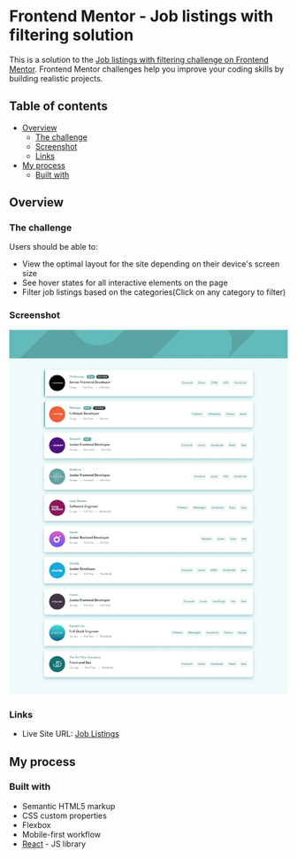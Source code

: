 # Frontend Mentor - Job listings with filtering solution

This is a solution to the [Job listings with filtering challenge on Frontend Mentor](https://www.frontendmentor.io/challenges/job-listings-with-filtering-ivstIPCt). Frontend Mentor challenges help you improve your coding skills by building realistic projects.

## Table of contents

- [Overview](#overview)
  - [The challenge](#the-challenge)
  - [Screenshot](#screenshot)
  - [Links](#links)
- [My process](#my-process)
  - [Built with](#built-with)

## Overview

### The challenge

Users should be able to:

- View the optimal layout for the site depending on their device's screen size
- See hover states for all interactive elements on the page
- Filter job listings based on the categories(Click on any category to filter)

### Screenshot

![](./src/assets/images/screenshot.jpg)

### Links

- Live Site URL: [Job Listings](https://1le00.github.io/job-listings/)

## My process

### Built with

- Semantic HTML5 markup
- CSS custom properties
- Flexbox
- Mobile-first workflow
- [React](https://reactjs.org/) - JS library

